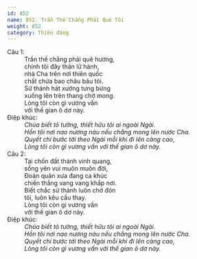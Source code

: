 ```yaml
---
id: 852
name: 852. Trần Thế Chẳng Phải Quê Tôi
weight: 852
category: Thiên đàng
---
```

<dl><dt>Câu 1:</dt><dd data-verse="1">Trần thế chẳng phải quê hương, <br/>chính tôi đây thân lữ hành, <br/>nhà Cha trên nơi thiên quốc <br/>chất chứa bao châu báu tôi. <br/>Sứ thánh hát xướng tưng bừng <br/>xuống lên trên thang chờ mong. <br/>Lòng tôi còn gì vương vấn <br/>với thế gian ô dơ này. </dd><dt>Điệp khúc:</dt><dd data-chorus="1"><em>Chúa biết tỏ tường, thiết hữu tôi ai ngoài Ngài. <br/>Hồn tôi nơi nao nương náu nếu chẳng mong lên nước Cha. <br/>Quyết chí bước tới theo Ngài mỗi khi đi lên càng cao, <br/>Lòng tôi còn gì vương vấn với thế gian ô dơ này. </em></dd><dt>Câu 2:</dt><dd data-verse="2">Tại chốn đất thánh vinh quang, <br/>sống yên vui muôn muôn đời, <br/>Đoàn quân xưa đang ca khúc <br/>chiến thắng vang vang khắp nơi. <br/>Biết chắc sứ thánh luôn chờ đón <br/>tôi, luôn kêu cầu thay. <br/>Lòng tôi còn gì vương vấn <br/>với thế gian ô dơ này. </dd><dt>Điệp khúc:</dt><dd data-chorus="1"><em>Chúa biết tỏ tường, thiết hữu tôi ai ngoài Ngài. <br/>Hồn tôi nơi nao nương náu nếu chẳng mong lên nước Cha. <br/>Quyết chí bước tới theo Ngài mỗi khi đi lên càng cao, <br/>Lòng tôi còn gì vương vấn với thế gian ô dơ này. </em></dd></dl>
